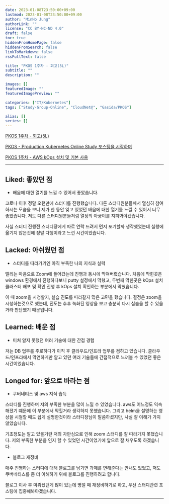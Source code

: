 ```yaml
---
date: 2023-01-08T23:50:00+09:00
lastmod: 2023-01-08T23:50:00+09:00
author: "MinHo Jung"
authorLink: ""
license: "CC BY-NC-ND 4.0"
draft: false
toc: true
hiddenFromHomePage: false
hiddenFromSearch: false
linkToMarkdown: false
rssFullText: false

title: "PKOS 1주차 - 회고(5L)"
subtitle: ""
description: ""

images: []
featuredImage: ""
featuredImagePreview: ""

categories: ["IT/Kubernetes"]
tags: ["Study-Group-Online", "CloudNet@", "Gasida/PKOS"]

alias: []
series: []
---
```


[PKOS 1주차 - 회고(5L)](../pkos_w1_5l)

[PKOS - Production Kubernetes Online Study 포스팅을 시작하며](../pkos_intro)

[PKOS 1주차 - AWS kOps 설치 및 기본 사용](../pkos_w1_hands-on)

---

## Liked: 좋았던 점
- 배움에 대한 열기를 느낄 수 있어서 좋았습니다.

코로나 이후 정말 오랜만에 스터디를 진행했습니다.
다른 스터디원분들께서 열심히 참여하시는 모습을 보니 제가 한 동안 잊고 있었던 배움에 대한 열기를 느낄 수 있어서 너무 좋았습니다. 
저도 다른 스터디원분들처럼 열정의 아궁이를 지펴봐야겠습니다.

사실 스터디 진행전 스터디장에게 따로 연락 드려서 먼저 포기할까 생각했었는데 실행에 옮기지 않은것에 정말 다행이라고 느낀 시간이았습니다.



## Lacked: 아쉬웠던 점
- 스터디를 따라가기엔 아직 부족한 나의 지식과 실력

떨리는 마음으로 Zoom에 들어갔는데 진행과 동시에 막혀버렸습니다.
처음에 막힌곳은 windows 환경에서 진행하다보니 putty 설정에서 막혔고, 두번째 막힌곳은 kOps 설치 클러스터 배포 및 확인 진행 후 kOps 설치 확인하는 부분에서 막혔습니다.

이 때 zoom을 시청할지, 실습 진도를 따라갈지 많은 고민을 했습니다. 
결정은 zoom을 시청하는것으로 했는데, 진도는 추후 녹화된 영상을 보고 충분히 다시 실습을 할 수 있을거라 판단했기 때문입니다.



## Learned: 배운 점
- 미처 알지 못했던 여러 기술에 대한 간접 경험

저는 DB 업무를 주로하다가 이직 후 클라우드/인프라 업무를 겸하고 있습니다.
클라우드/인프라에서 막연하게만 알고 있던 여러 기술들에 간접적으로 느껴볼 수 있었던 좋은 시간이었습니다.



## Longed for: 앞으로 바라는 점
- 쿠버네티스 및 aws 지식 습득

스터디를 진행하며 저의 부족한 부분을 많이 느낄 수 있었습니다.
aws도 어느정도 익숙해졌기 떄문에 이 부분에서 막힐거라 생각하지 못했습니다.
그리고 helm을 설명하는 영상을 시철할 때도 쉽게 설명한것이라 스터디장님이 말씀하셨지만, 사실 잘 이해가 가지 않았습니다.

기초정도는 알고 있을거란 저의 자만심으로 인해 zoom 스터디를 잘 따라가지 못했습니다.
저의 부족한 부분을 인지 할 수 있었던 시간이었기에 앞으로 잘 채우도록 하겠습니다.

- 블로그 재정비

매주 진행하는 스터디에 대해 블로그를 남기면 과제를 면해준다는 안내도 있었고, 저도 쿠버네티스를 좀 더 이해하기 위해 블로그를 진행하려고 합니다.

블로그 이사 후 미뤄뒀던게 많이 있는데 명절 때 재정비하기로 하고, 우선 스터디관련 포스팅에 집중해봐야겠습니다.

---